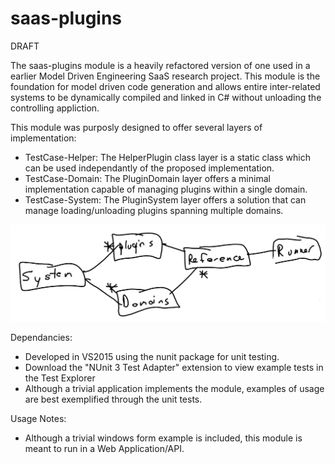 # saas-plugins

DRAFT

The saas-plugins module is a heavily refactored version of one used in a earlier Model Driven Engineering SaaS research project. This module is the foundation for model driven code generation and allows entire inter-related systems to be dynamically compiled and linked in C# without unloading the controlling appliction.

This module was purposly designed to offer several layers of implementation:
- TestCase-Helper: The HelperPlugin class layer is a static class which can be used independantly of the proposed implementation.
- TestCase-Domain: The PluginDomain layer offers a minimal implementation capable of managing plugins within a single domain.
- TestCase-System: The PluginSystem layer offers a solution that can manage loading/unloading plugins spanning multiple domains.


![Alt text](readme-resources/class_flow.png?raw=true "Title")


Dependancies:
- Developed in VS2015 using the nunit package for unit testing.
- Download the "NUnit 3 Test Adapter" extension to view example tests in the Test Explorer
- Although a trivial application implements the module, examples of usage are best exemplified through the unit tests.


Usage Notes:
- Although a trivial windows form example is included, this module is meant to run in a Web Application/API.
